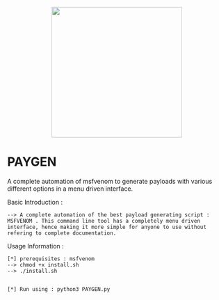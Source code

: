 <p align="center">
<img src="https://i.ibb.co/TqHjbSY/msfvenom.png" width="300px" height="300px">
</p>

# PAYGEN
A complete automation of msfvenom to generate payloads with various different options in a menu driven interface.

Basic Introduction : 

	--> A complete automation of the best payload generating script : MSFVENOM . This command line tool has a completely menu driven interface, hence making it more simple for anyone to use without refering to complete documentation.
 
  
Usage Information :

	[*] prerequisites : msfvenom
	--> chmod +x install.sh
	--> ./install.sh
	
	
	[*] Run using : python3 PAYGEN.py
